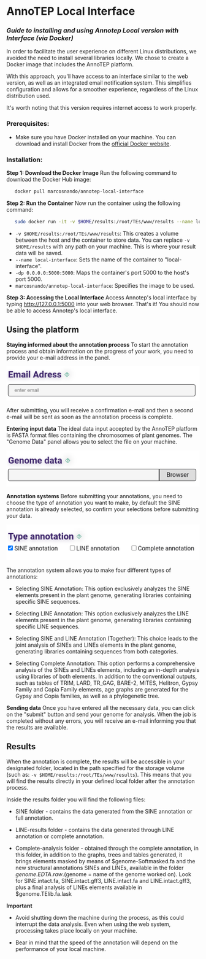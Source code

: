 # AnnoTEP Local Interface
### _Guide to installing and using Annotep Local version with Interface (via Docker)_

In order to facilitate the user experience on different Linux distributions, we avoided the need to install several libraries locally. We chose to create a Docker image that includes the AnnoTEP platform.

With this approach, you'll have access to an interface similar to the web version, as well as an integrated email notification system. This simplifies configuration and allows for a smoother experience, regardless of the Linux distribution used.

It's worth noting that this version requires internet access to work properly.

### Prerequisites:
- Make sure you have Docker installed on your machine. You can download and install Docker from the [official Docker website](https://docs.docker.com/desktop/install/linux-install/).

### Installation:
**Step 1: Download the Docker Image**
Run the following command to download the Docker Hub image:
```sh
   docker pull marcosnando/annotep-local-interface
```

**Step 2: Run the Container**
Now run the container using the following command:
```sh
   sudo docker run -it -v $HOME/results:/root/TEs/www/results --name local-interface -dp 0.0.0.0:5000:5000 marcosnando/annotep-local-interface:v1
```

- ``-v $HOME/results:/root/TEs/www/results``: This creates a volume between the host and the container to store data. You can replace ``-v $HOME/results`` with any path on your machine. This is where your result data will be saved.
- ``--name local-interface``: Sets the name of the container to "local-interface".
- ``-dp 0.0.0.0:5000:5000``: Maps the container's port 5000 to the host's port 5000.
- ``marcosnando/annotep-local-interface``: Specifies the image to be used.

**Step 3: Accessing the Local Interface**
Access Annotep's local interface by typing http://127.0.0.1:5000 into your web browser.
That's it! You should now be able to access Annotep's local interface.

## Using the platform
**Staying informed about the annotation process**
To start the annotation process and obtain information on the progress of your work, you need to provide your e-mail address in the panel.
<div class="screenshot-example"> 
    <img src="../www/static/screenshot/email.png" alt="box-email"> 
</div>

After submitting, you will receive a confirmation e-mail and then a second e-mail will be sent as soon as the annotation process is complete.

**Entering input data**
The ideal data input accepted by the AnnoTEP platform is FASTA format files containing the chromosomes of plant genomes. The "Genome Data" panel allows you to select the file on your machine.

<div class="screenshot-example"> 
    <img src="../www/static/screenshot/genome.png" alt="box-genome"> 
</div>

**Annotation systems**
Before submitting your annotations, you need to choose the type of annotation you want to make, by default the SINE annotation is already selected, so confirm your selections before submitting your data.
<div class="screenshot-example"> 
    <img src="../www/static/screenshot/anotação.png" alt="box-annotation"> 
</div>

The annotation system allows you to make four different types of annotations:
- Selecting SINE Annotation: This option exclusively analyzes the SINE elements present in the plant genome, generating libraries containing specific SINE sequences.

- Selecting LINE Annotation: This option exclusively analyzes the LINE elements present in the plant genome, generating libraries containing specific LINE sequences.

- Selecting SINE and LINE Annotation (Together): This choice leads to the joint analysis of SINEs and LINEs elements in the plant genome, generating libraries containing sequences from both categories.

- Selecting Complete Annotation: This option performs a comprehensive analysis of the SINEs and LINEs elements, including an in-depth analysis using libraries of both elements. In addition to the conventional outputs, such as tables of TRIM, LARD, TR_GAG, BARE-2, MITES, Helitron, Gypsy Family and Copia Family elements, age graphs are generated for the Gypsy and Copia families, as well as a phylogenetic tree.

**Sending data**
Once you have entered all the necessary data, you can click on the "submit" button and send your genome for analysis. When the job is completed without any errors, you will receive an e-mail informing you that the results are available.

## Results
When the annotation is complete, the results will be accessible in your designated folder, located in the path specified for the storage volume (such as: ``-v $HOME/results:/root/TEs/www/results``). This means that you will find the results directly in your defined local folder after the annotation process.

Inside the results folder you will find the following files:
- SINE folder - contains the data generated from the SINE annotation or full annotation.

- LINE-results folder - contains the data generated through LINE annotation or complete annotation. 

- Complete-analysis folder - obtained through the complete annotation, in this folder, in addition to the graphs, trees and tables generated, it brings elements masked by means of $genome-Softmasked.fa and the new structural annotations SINEs and LINEs, available in the folder $genome.EDTA.raw. ($genome = name of the genome worked on). Look for SINE.intact.fa, SINE.intact.gff3, LINE.intact.fa and LINE.intact.gff3, plus a final analysis of LINEs elements available in $genome.TElib.fa.lask 

**Important**
- Avoid shutting down the machine during the process, as this could interrupt the data analysis. Even when using the web system, processing takes place locally on your machine.

- Bear in mind that the speed of the annotation will depend on the performance of your local machine.

